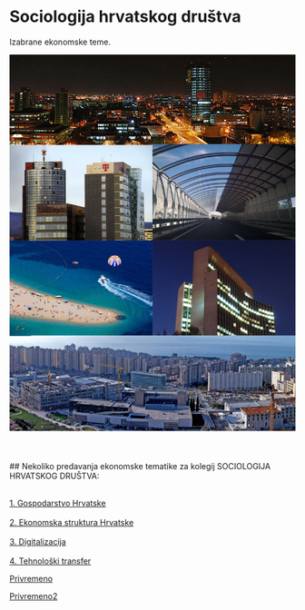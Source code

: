 
# Sociologija hrvatskog društva
Izabrane ekonomske teme.

<p align="center">
  <img src="./Foto/ekonFotos.jpg" width="750" title="hover text">
</p>



<br>
<br>
## Nekoliko predavanja ekonomske tematike za kolegij SOCIOLOGIJA HRVATSKOG DRUŠTVA:
<br>
<br>

<a href="https://raw.githack.com/lusiki/SHD-1/main/Predavanja/GOSPODARSTVO-HRVATSKE.html">1. Gospodarstvo Hrvatske</a>
<br>
<br>
<a href="https://raw.githack.com/lusiki/SHD-1/main/Predavanja/STRUKTURNA-PROMJENA.html">2. Ekonomska struktura Hrvatske</a>
<br>
<br>
<a href="">3. Digitalizacija</a>
<br>
<br>
<a href="">4. Tehnološki transfer</a>


<a href="https://raw.githack.com/lusiki/SHD-1/main/privremeno.html">Privremeno</a>

<a href="https://raw.githack.com/lusiki/SHD-1/main/privremeno2.html">Privremeno2</a>